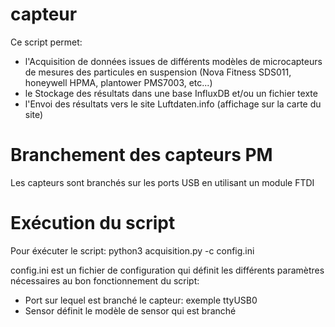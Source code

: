 # capteur
Ce script permet:
* l'Acquisition de données issues de différents modèles de microcapteurs de mesures des particules en suspension (Nova Fitness SDS011, honeywell HPMA, plantower PMS7003, etc...)
* le Stockage des résultats dans une base InfluxDB et/ou un fichier texte
* l'Envoi des résultats vers le site Luftdaten.info (affichage sur la carte du site)


# Branchement des capteurs PM
Les capteurs sont branchés sur les ports USB en utilisant un module FTDI


# Exécution du script

Pour éxécuter le script: 
python3 acquisition.py -c config.ini

config.ini est un fichier de configuration qui définit les différents paramètres nécessaires au bon fonctionnement du script:
* Port sur lequel est branché le capteur: exemple ttyUSB0
* Sensor définit le modèle de sensor qui est branché

